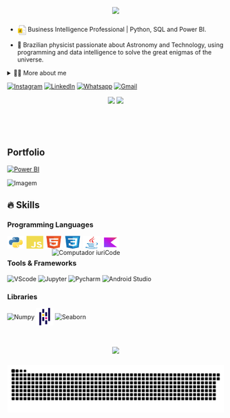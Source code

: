 <br>
<h1 align="center">
<img src="https://readme-typing-svg.herokuapp.com/?font=Righteous&size=40&center=true&vCenter=true&width=500&height=70&duration=4000&lines=Hello!+👋;+my+name+is+Alisson+Felipe!;" />
</h1>

<!-- Presentation -->
<p>
  
  - <img align="center" alt="Power BI" height="23" width="20" src="https://github.com/marclelijveld/Power-BI-Icons-Archived/blob/master/General%20Icons%20PNG/pbix.png"/>  Business Intelligence Professional | Python, SQL and Power BI.
  
  - 🔭  Brazilian physicist passionate about Astronomy and Technology, using programming and data intelligence to solve the great enigmas of the universe.

</p>

<!-- Dropdown -->
<details>
  <summary>👨‍💻 More about me</summary>

  - 💬 I am 25 years old, currently living in Brazil. I have experience with SQL, Python, Data Analysis and Dashboard creation with Power BI..

  - ⚡ I like studying, going out with my wife and daughter, watching series, playing football and going to the gym.
</details>

<!-- Links -->
[![Instagram](https://img.shields.io/badge/Instagram-E4405F?style=for-the-badge&logo=instagram&logoColor=white)](https://www.instagram.com/felipe.b08/)
[![LinkedIn](https://img.shields.io/badge/LinkedIn-0077B5?style=for-the-badge&logo=linkedin&logoColor=white)](https://www.linkedin.com/in/felipe-brand%C3%A3o-04204a176/)
[![Whatsapp](https://img.shields.io/badge/WhatsApp-25D366?style=for-the-badge&logo=whatsapp&logoColor=white)](https://wa.me/551799667210)
[![Gmail](https://img.shields.io/badge/Gmail-D14836?style=for-the-badge&logo=gmail&logoColor=white)](mailto:alisson.fbrandao@gmail.com)

<!-- GithubStats -->
<div  align="center" style="margin-bottom:100px">
<img width=55% align="center"  src="https://github-readme-streak-stats.herokuapp.com?user=AlissonFelipeBS&theme=radical&mode=weekly" />
<img width=40% align="center" src="https://github-readme-stats-git-main-rafaelalexandrino.vercel.app/api/top-langs/?username=AlissonFelipeBS&show_icons=true&theme=radical&layout=compact" />
 </div>

<!-- PORTFOLIO -->
## Portfolio
  [![Power BI](https://img.shields.io/badge/power_bi-F2C811?style=for-the-badge&logo=powerbi&logoColor=black)](https://sites.google.com/view/portfolioalissonfelipe/home)
  
<!-- GIF -->
<div>
<p align="left">
  <img align="center" src="https://github.com/VariableBee/VariableBee/assets/77739311/4e9f41af-6b57-49a7-b15a-74322e96b4d7" alt="Imagem">
</p>
</div>

## 🔥 Skills
<!-- Skills: Programming Languages -->
  <div style="flex-basis: 48%;">
    <h3>Programming Languages</h3>
    <img align="center" alt="Python" height="30" width="40" src="https://raw.githubusercontent.com/devicons/devicon/master/icons/python/python-original.svg">
    <img align="center" alt="Js" height="30" width="40" src="https://raw.githubusercontent.com/devicons/devicon/master/icons/javascript/javascript-plain.svg">
    <img align="center" alt="HTML" height="30" width="40" src="https://raw.githubusercontent.com/devicons/devicon/master/icons/html5/html5-original.svg">
    <img align="center" alt="CSS" height="30" width="40" src="https://raw.githubusercontent.com/devicons/devicon/master/icons/css3/css3-original.svg">
    <img align="center" alt="Java" height="30" width="40" src="https://raw.githubusercontent.com/devicons/devicon/master/icons/java/java-original.svg">
    <img align="center" alt="Kotlin" height="30" width="40" src="https://raw.githubusercontent.com/devicons/devicon/master/icons/kotlin/kotlin-original.svg">
    <img src="https://raw.githubusercontent.com/MicaelliMedeiros/micaellimedeiros/master/image/computer-illustration.png" min-width="400px" max-width="400px" width="400px" align="right" alt="Computador iuriCode">
  </div>
  
  <!-- Skills: Tools & Frameworks -->
  <div style="flex-basis: 48%;">
    <h3>Tools & Frameworks</h3>
    <img align="center" alt="VScode" height="30" width="40" src="https://cdn.jsdelivr.net/gh/devicons/devicon/icons/vscode/vscode-original.svg">
    <img align="center" alt="Jupyter" height="30" width="40" src="https://cdn.jsdelivr.net/gh/devicons/devicon/icons/jupyter/jupyter-original.svg">
    <img align="center" alt="Pycharm" height="30" width="40" src="https://cdn.jsdelivr.net/gh/devicons/devicon/icons/pycharm/pycharm-original.svg">
    <img align="center" alt="Android Studio" height="30" width="40" src="https://cdn.jsdelivr.net/gh/devicons/devicon/icons/androidstudio/androidstudio-original.svg">

  </div>
  
  <!-- Skills: Libraries -->
  <div style="flex-basis: 48%;">
    <h3>Libraries</h3>
    <img align="center" alt="Numpy" height="30" width="40" src="https://cdn.jsdelivr.net/gh/devicons/devicon/icons/numpy/numpy-original.svg">
    <img align="center" alt="Pandas" src="https://raw.githubusercontent.com/devicons/devicon/2ae2a900d2f041da66e950e4d48052658d850630/icons/pandas/pandas-original.svg" alt="pandas" width="40" height="40"/>
    <img align="center" alt="Seaborn" src="https://seaborn.pydata.org/_images/logo-mark-lightbg.svg" alt="seaborn" width="40" height="40"/>

  <br>
  <h1 align="center">
  <img src="https://readme-typing-svg.herokuapp.com/?font=Righteous&size=40&center=true&vCenter=true&width=500&height=70&duration=4000&lines=Thank+for+attention!;" />
  </h1>
  </div>
  
  <picture>
  <source media="(prefers-color-scheme: dark)" srcset="https://raw.githubusercontent.com/AlissonFelipeBS/AlissonFelipeBS/output/github-contribution-grid-snake-dark.svg">
  <source media="(prefers-color-scheme: light)" srcset="https://raw.githubusercontent.com/AlissonFelipeBS/AlissonFelipeBS/output/github-contribution-grid-snake.svg">
  <img alt="github contribution grid snake animation" src="https://raw.githubusercontent.com/AlissonFelipeBS/AlissonFelipeBS/output/github-contribution-grid-snake.svg">
</picture>
